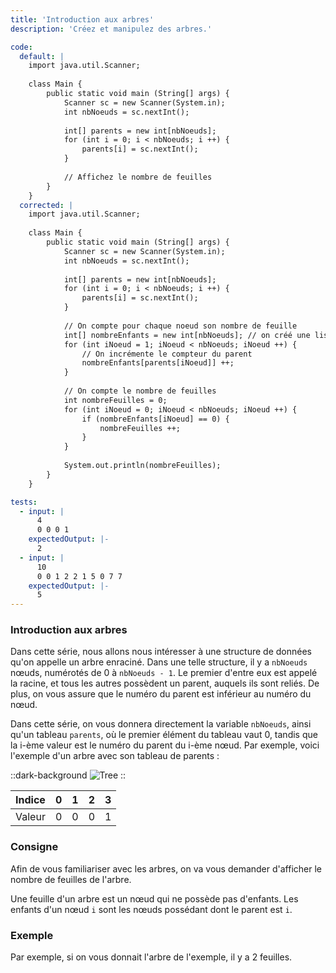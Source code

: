 ```yaml
---
title: 'Introduction aux arbres'
description: 'Créez et manipulez des arbres.'

code:
  default: |
    import java.util.Scanner;
    
    class Main { 
        public static void main (String[] args) {
            Scanner sc = new Scanner(System.in);
            int nbNoeuds = sc.nextInt();
    
            int[] parents = new int[nbNoeuds];
            for (int i = 0; i < nbNoeuds; i ++) {
                parents[i] = sc.nextInt();
            }
            
            // Affichez le nombre de feuilles
        }
    }
  corrected: |
    import java.util.Scanner;
    
    class Main { 
        public static void main (String[] args) {
            Scanner sc = new Scanner(System.in);
            int nbNoeuds = sc.nextInt();
    
            int[] parents = new int[nbNoeuds];
            for (int i = 0; i < nbNoeuds; i ++) {
                parents[i] = sc.nextInt();
            }
            
            // On compte pour chaque noeud son nombre de feuille
            int[] nombreEnfants = new int[nbNoeuds]; // on créé une liste de compteur
            for (int iNoeud = 1; iNoeud < nbNoeuds; iNoeud ++) {
                // On incrémente le compteur du parent
                nombreEnfants[parents[iNoeud]] ++;
            }
        
            // On compte le nombre de feuilles
            int nombreFeuilles = 0;
            for (int iNoeud = 0; iNoeud < nbNoeuds; iNoeud ++) {
                if (nombreEnfants[iNoeud] == 0) {
                    nombreFeuilles ++;
                }
            }
        
            System.out.println(nombreFeuilles);
        }
    }

tests:
  - input: |
      4
      0 0 0 1
    expectedOutput: |-
      2
  - input: |
      10
      0 0 1 2 2 1 5 0 7 7
    expectedOutput: |-
      5
---
```


### Introduction aux arbres

Dans cette série, nous allons nous intéresser à une structure de données qu'on appelle un arbre enraciné. Dans une telle structure, il y a `nbNoeuds` nœuds, numérotés de 0 à `nbNoeuds - 1`. Le premier d'entre eux est appelé la racine, et tous les autres possèdent un parent, auquels ils sont reliés. De plus, on vous assure que le numéro du parent est inférieur au numéro du nœud.

Dans cette série, on vous donnera directement la variable `nbNoeuds`, ainsi qu'un tableau `parents`, où le premier élément du tableau vaut 0, tandis que la i-ème valeur est le numéro du parent du i-ème nœud. Par exemple, voici l'exemple d'un arbre avec son tableau de parents :

::dark-background
![Tree](/polympiads/tree-metro-polympiads.png)
::

| Indice | 0   | 1   | 2   | 3   |
| ------ | --- | --- | --- | --- |
| Valeur | 0   | 0   | 0   | 1   |

### Consigne

Afin de vous familiariser avec les arbres, on va vous demander d'afficher le nombre de feuilles de l'arbre.

Une feuille d'un arbre est un nœud qui ne possède pas d'enfants. Les enfants d'un nœud `i` sont les nœuds possédant dont le parent est `i`.

### Exemple

Par exemple, si on vous donnait l'arbre de l'exemple, il y a 2 feuilles.
